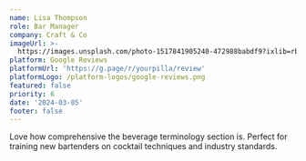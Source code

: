 ```yaml
---
name: Lisa Thompson
role: Bar Manager
company: Craft & Co
imageUrl: >-
  https://images.unsplash.com/photo-1517841905240-472988babdf9?ixlib=rb-1.2.1&ixid=eyJhcHBfaWQiOjEyMDd9&auto=format&fit=facearea&facepad=2&w=256&h=256&q=80
platform: Google Reviews
platformUrl: 'https://g.page/r/yourpilla/review'
platformLogo: /platform-logos/google-reviews.png
featured: false
priority: 6
date: '2024-03-05'
footer: false
---
```


Love how comprehensive the beverage terminology section is. Perfect for training new bartenders on cocktail techniques and industry standards.
